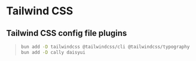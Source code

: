 # Tailwind CSS

## Tailwind CSS config file plugins

> ```zsh
> bun add -D tailwindcss @tailwindcss/cli @tailwindcss/typography
> bun add -D cally daisyui
> ```
